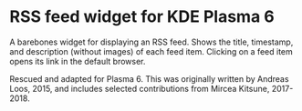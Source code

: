 # RSS feed widget for KDE Plasma 6

A barebones widget for displaying an RSS feed. Shows the title, timestamp, and
description (without images) of each feed item. Clicking on a feed item opens
its link in the default browser.

Rescued and adapted for Plasma 6. This was originally written by Andreas Loos,
2015, and includes selected contributions from Mircea Kitsune, 2017-2018.
